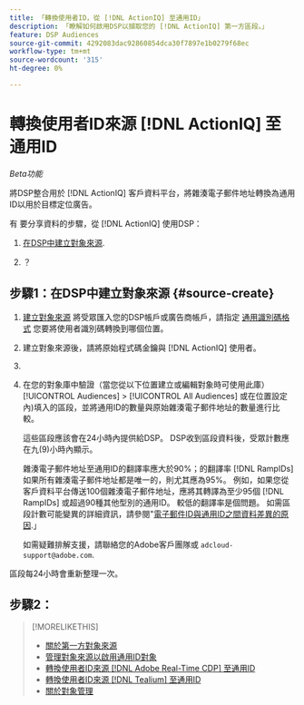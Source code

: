 ```yaml
---
title: 「轉換使用者ID，從 [!DNL ActionIQ] 至通用ID」
description: 「瞭解如何啟用DSP以擷取您的 [!DNL ActionIQ] 第一方區段。」
feature: DSP Audiences
source-git-commit: 4292083dac92860854dca30f7897e1b0279f68ec
workflow-type: tm+mt
source-wordcount: '315'
ht-degree: 0%

---
```


# 轉換使用者ID來源 [!DNL ActionIQ] 至通用ID

*Beta功能*

將DSP整合用於 [!DNL ActionIQ] 客戶資料平台，將雜湊電子郵件地址轉換為通用ID以用於目標定位廣告。

有 <!-- NN --> 要分享資料的步驟，從 [!DNL ActionIQ] 使用DSP：

1. [在DSP中建立對象來源](#source-create).

1. ？

## 步驟1：在DSP中建立對象來源 {#source-create}

1. [建立對象來源](source-manage.md) 將受眾匯入您的DSP帳戶或廣告商帳戶，請指定 [通用識別碼格式](source-about.md) 您要將使用者識別碼轉換到哪個位置。

1. 建立對象來源後，請將原始程式碼金鑰與 [!DNL ActionIQ] 使用者。

1. 
   <!-- ActionIQ-specific step(s) -->

1. 在您的對象庫中驗證（當您從以下位置建立或編輯對象時可使用此庫） [!UICONTROL Audiences] > [!UICONTROL All Audiences] 或在位置設定內)填入的區段，並將通用ID的數量與原始雜湊電子郵件地址的數量進行比較。

   這些區段應該會在24小時內提供給DSP。 DSP收到區段資料後，受眾計數應在九(9)小時內顯示。

   雜湊電子郵件地址至通用ID的翻譯率應大於90%；的翻譯率 [!DNL RampIDs] 如果所有雜湊電子郵件地址都是唯一的，則尤其應為95%。 例如，如果您從客戶資料平台傳送100個雜湊電子郵件地址，應將其轉譯為至少95個 [!DNL RampIDs] 或超過90種其他型別的通用ID。 較低的翻譯率是個問題。 如需區段計數可能變異的詳細資訊，請參閱&quot;[電子郵件ID與通用ID之間資料差異的原因](#universal-ids-data-variances).」

   如需疑難排解支援，請聯絡您的Adobe客戶團隊或 `adcloud-support@adobe.com`.

區段每24小時會重新整理一次。

## 步驟2：

>[!MORELIKETHIS]
>
>* [關於第一方對象來源](/help/dsp/audiences/sources/source-about.md)
>* [管理對象來源以啟用通用ID對象](source-manage.md)
>* [轉換使用者ID來源 [!DNL Adobe Real-Time CDP] 至通用ID](/help/dsp/audiences/sources/source-adobe-rtcdp.md)
>* [轉換使用者ID來源 [!DNL Tealium] 至通用ID](/help/dsp/audiences/sources/source-tealium.md)
>* [關於對象管理](/help/dsp/audiences/audience-about.md)
